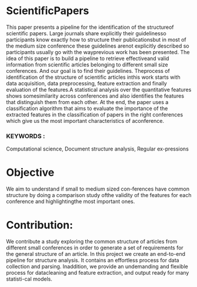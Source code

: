 # ScientificPapers
This paper presents a pipeline for the identification of the structureof scientific papers. 
Large journals share explicitly their guidelinesso participants know exactly how to structure their publicationsbut in most of the medium size conference 
these guidelines arenot explicitly described so participants usually go with the wayprevious work has been presented.
The idea of this paper is to build a pipeline to retrieve effectiveand valid information from scientific articles belonging to different small size conferences. 
And our goal is to find their guidelines. Theprocess of identification of the structure of scientific articles inthis work starts with data acquisition, 
data preprocessing, feature extraction and finally evaluation of the features.A statistical analysis over the quantitative features shows somesimilarity 
across conferences and also identifies the features that distinguish them from each other. At the end, the paper uses a classification algorithm that aims 
to evaluate the importance of the extracted features in the classification of papers in the right conferences which give us the most important characteristics of aconference.
### KEYWORDS :
Computational science, Document structure analysis, Regular ex-pressions
# Objective
We aim to understand if small to medium sized con-ferences have common structure by doing a comparison study ofthe validity of the features for each
conference and highlightingthe most important ones.
# Contribution: 
We contribute a study exploring the common structure of articles from different small
conferences in order to generate a set of requirements for the general structure of an article. In this project we create an end-to-end pipeline for structure analysis. 
It contains an effortless process for data collection and parsing. 
Inaddition, we provide an undemanding and flexible process for datacleaning and feature extraction, and output ready for many statisti-cal models.

